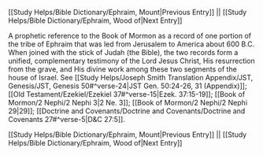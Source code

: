 [[Study Helps/Bible Dictionary/Ephraim, Mount|Previous Entry]]  ||  [[Study Helps/Bible Dictionary/Ephraim, Wood of|Next Entry]]

 A prophetic reference to the Book of Mormon as a record of one portion of the tribe of Ephraim that was led from Jerusalem to America about 600 B.C. When joined with the stick of Judah (the Bible), the two records form a unified, complementary testimony of the Lord Jesus Christ, His resurrection from the grave, and His divine work among these two segments of the house of Israel. See [[Study Helps/Joseph Smith Translation Appendix/JST, Genesis/JST, Genesis 50#^verse-24|JST Gen. 50:24-26, 31 (Appendix)]]; [[Old Testament/Ezekiel/Ezekiel 37#^verse-15|Ezek. 37:15-19]]; [[Book of Mormon/2 Nephi/2 Nephi 3|2 Ne. 3]]; [[Book of Mormon/2 Nephi/2 Nephi 29|29]]; [[Doctrine and Covenants/Doctrine and Covenants/Doctrine and Covenants 27#^verse-5|D&C 27:5]].

[[Study Helps/Bible Dictionary/Ephraim, Mount|Previous Entry]]  ||  [[Study Helps/Bible Dictionary/Ephraim, Wood of|Next Entry]]